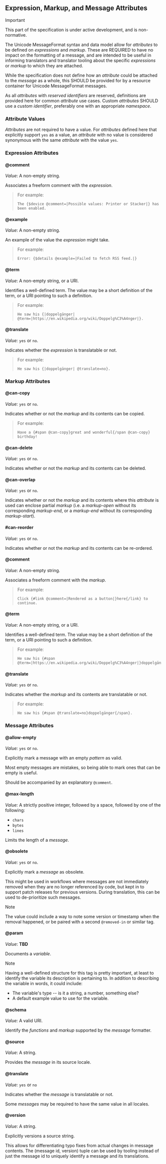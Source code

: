 ## Expression, Markup, and Message Attributes

> [!IMPORTANT]
> This part of the specification is under active development,
> and is non-normative.

The Unicode MessageFormat syntax and data model allow for _attributes_
to be defined on _expressions_ and _markup_.
These are REQUIRED to have no impact on the formatting of a message,
and are intended to be useful in informing translators and translator tooling
about the specific _expressions_ or _markup_ to which they are attached.

While the specification does not define how an _attribute_ could be attached
to the _message_ as a whole,
this SHOULD be provided for by a resource container for Unicode MessageFormat messages.

As all _attributes_ with _reserved identifiers_ are reserved,
definitions are provided here for common _attribute_ use cases.
Custom _attributes_ SHOULD use a _custom identifier_,
preferably one with an appropriate _namespace_.

### Attribute Values

_Attributes_ are not required to have a value.
For _attributes_ defined here that explicitly support `yes` as a value,
an _attribute_ with no value is considered synonymous
with the same _attribute_ with the value `yes`.

### Expression Attributes

#### @comment

_Value_: A non-empty string.

Associates a freeform comment with the _expression_.

> For example:
>
> ```
> The {$device @comment=|Possible values: Printer or Stacker|} has been enabled.
> ```

#### @example

_Value_: A non-empty string.

An example of the value the _expression_ might take.

> For example:
>
> ```
> Error: {$details @example=|Failed to fetch RSS feed.|}
> ```

#### @term

_Value_: A non-empty string, or a URI.

Identifies a well-defined term.
The value may be a short definition of the term,
or a URI pointing to such a definition.

> For example:
>
> ```
> He saw his {|doppelgänger| @term=|https://en.wikipedia.org/wiki/Doppelg%C3%A4nger|}.
> ```

#### @translate

_Value:_ `yes` or `no`.

Indicates whether the _expression_ is translatable or not.

> For example:
>
> ```
> He saw his {|doppelgänger| @translate=no}.
> ```

### Markup Attributes

#### @can-copy

_Value:_ `yes` or `no`.

Indicates whether or not the _markup_ and its contents can be copied.

> For example:
>
> ```
> Have a {#span @can-copy}great and wonderful{/span @can-copy} birthday!
> ```

#### @can-delete

_Value:_ `yes` or `no`.

Indicates whether or not the _markup_ and its contents can be deleted.

#### @can-overlap

_Value:_ `yes` or `no`.

Indicates whether or not the _markup_ and its contents where this _attribute_ is used
can enclose partial _markup_
(i.e. a _markup-open_ without its corresponding _markup-end_,
or a _markup-end_ without its corresponding _markup-start_).

#### #can-reorder

_Value:_ `yes` or `no`.

Indicates whether or not the _markup_ and its contents can be re-ordered.

#### @comment

_Value_: A non-empty string.

Associates a freeform comment with the _markup_.

> For example:
>
> ```
> Click {#link @comment=|Rendered as a button|}here{/link} to continue.
> ```

#### @term

_Value_: A non-empty string, or a URI.

Identifies a well-defined term.
The value may be a short definition of the term,
or a URI pointing to such a definition.

> For example:
>
> ```
> He saw his {#span @term=|https://en.wikipedia.org/wiki/Doppelg%C3%A4nger|}doppelgänger{/span}.
> ```

#### @translate

_Value:_ `yes` or `no`.

Indicates whether the _markup_ and its contents are translatable or not.

> For example:
>
> ```
> He saw his {#span @translate=no}doppelgänger{/span}.
> ```

### Message Attributes

#### @allow-empty

_Value:_ `yes` or `no`.

Explicitly mark a message with an empty _pattern_ as valid.

Most empty messages are mistakes,
so being able to mark ones that can be empty is useful.

Should be accompanied by an explanatory `@comment`.

#### @max-length

_Value:_ A strictly positive integer, followed by a space, followed by one of the following:
- `chars`
- `bytes`
- `lines`

Limits the length of a _message_.

#### @obsolete

_Value:_ `yes` or `no`.

Explicitly mark a _message_ as obsolete.

This might be used in workflows where messages are not immediately removed
when they are no longer referenced by code,
but kept in to support patch releases for previous versions.
During translation, this can be used to de-prioritize such messages.

> [!NOTE]
> The value could include a way to note some version or timestamp when the removal happened,
> or be paired with a second `@removed-in` or similar tag.

#### @param

_Value_: **TBD**

Documents a _variable_.

> [!NOTE]
> Having a well-defined structure for this tag is pretty important,
> at least to identify the variable its description is pertaining to.
> In addition to describing the variable in words, it could include:
> - The variable's type -- is it a string, a number, something else?
> - A default example value to use for the variable.

#### @schema

_Value:_ A valid URI.

Identify the _functions_ and _markup_ supported by the _message_ formatter.

#### @source

_Value_: A string.

Provides the _message_ in its source locale.

#### @translate

_Value:_ `yes` or `no`

Indicates whether the _message_ is translatable or not.

Some _messages_ may be required to have the same value in all locales.

#### @version

_Value_: A string.

Explicitly versions a source string.

This allows for differentiating typo fixes from actual changes in message contents.
The (message id, version) tuple can be used by tooling instead of just the message id
to uniquely identify a message and its translations.
